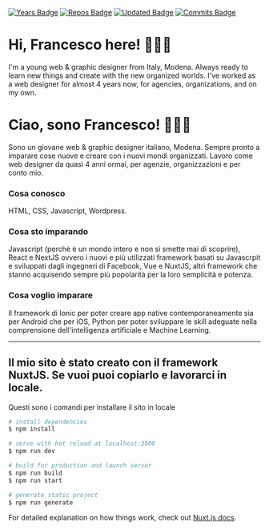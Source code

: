 [![Years Badge](https://badges.pufler.dev/years/frappaaa)](https://badges.pufler.dev)
[![Repos Badge](https://badges.pufler.dev/repos/frappaaa)](https://badges.pufler.dev)
[![Updated Badge](https://badges.pufler.dev/updated/frappaaa/frappaaa)](https://badges.pufler.dev)
[![Commits Badge](https://badges.pufler.dev/commits/monthly/frappaaa)](https://badges.pufler.dev)

# Hi, Francesco here! 👨🏻‍💻
I'm a young web & graphic designer from Italy, Modena. Always ready to learn new things and create with the new organized worlds.
I've worked as a web designer for almost 4 years now, for agencies, organizations, and on my own.

# Ciao, sono Francesco! 👨🏻‍💻
Sono un giovane web & graphic designer italiano, Modena. Sempre pronto a imparare cose nuove e creare con i nuovi mondi organizzati.
Lavoro come web designer da quasi 4 anni ormai, per agenzie, organizzazioni e per conto mio.

### Cosa conosco
HTML, CSS, Javascript, Wordpress.

### Cosa sto imparando
Javascript (perchè è un mondo intero e non si smette mai di scoprire), React e NextJS ovvero i nuovi e più utilizzati framework basati su Javascrpit e sviluppati dagli ingegneri di Facebook, Vue e NuxtJS, altri framework che stanno acquisendo sempre più popolarità per la loro semplicità e potenza. 

### Cosa voglio imparare
Il framework di Ionic per poter creare app native contemporaneamente sia per Android che per iOS, Python per poter sviluppare le skill adeguate nella comprensione dell'intelligenza artificiale e Machine Learning.

***
## Il mio sito è stato creato con il framework NuxtJS. Se vuoi puoi copiarlo e lavorarci in locale.
Questi sono i comandi per installare il sito in locale

```bash
# install dependencies
$ npm install

# serve with hot reload at localhost:3000
$ npm run dev

# build for production and launch server
$ npm run build
$ npm run start

# generate static project
$ npm run generate
```

For detailed explanation on how things work, check out [Nuxt.js docs](https://nuxtjs.org).
